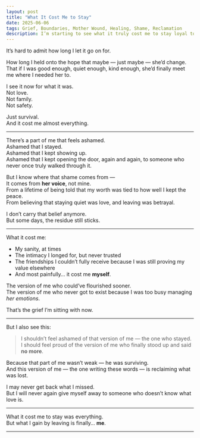 ```yaml
---
layout: post
title: "What It Cost Me to Stay"
date: 2025-06-06
tags: Grief, Boundaries, Mother Wound, Healing, Shame, Reclamation
description: I’m starting to see what it truly cost me to stay loyal to someone who never loved me. And while I grieve that, I’m also learning not to carry shame for surviving the only way I knew how.
---
```


It’s hard to admit how long I let it go on for.

How long I held onto the hope that maybe — just maybe — she’d change. That if I was good enough, quiet enough, kind enough, she’d finally meet me where I needed her to.

I see it now for what it was.  
Not love.  
Not family.  
Not safety.

Just survival.  
And it cost me almost everything.

---

There’s a part of me that feels ashamed.  
Ashamed that I stayed.  
Ashamed that I kept showing up.  
Ashamed that I kept opening the door, again and again, to someone who never once truly walked through it.

But I know where that shame comes from —  
It comes from **her voice**, not mine.  
From a lifetime of being told that my worth was tied to how well I kept the peace.  
From believing that staying quiet was love, and leaving was betrayal.

I don’t carry that belief anymore.  
But some days, the residue still sticks.

---

What it cost me:

- My sanity, at times  
- The intimacy I longed for, but never trusted  
- The friendships I couldn’t fully receive because I was still proving my value elsewhere  
- And most painfully… it cost me **myself**.

The version of me who could’ve flourished sooner.  
The version of me who never got to exist because I was too busy managing *her emotions*.

That’s the grief I’m sitting with now.

---

But I also see this:

> I shouldn’t feel ashamed of that version of me — the one who stayed.  
> I should feel proud of the version of me who finally stood up and said **no more**.

Because that part of me wasn’t weak — he was surviving.  
And this version of me — the one writing these words — is reclaiming what was lost.

I may never get back what I missed.  
But I will never again give myself away to someone who doesn’t know what love is.

---

What it cost me to stay was everything.  
But what I gain by leaving is finally… **me**.

---